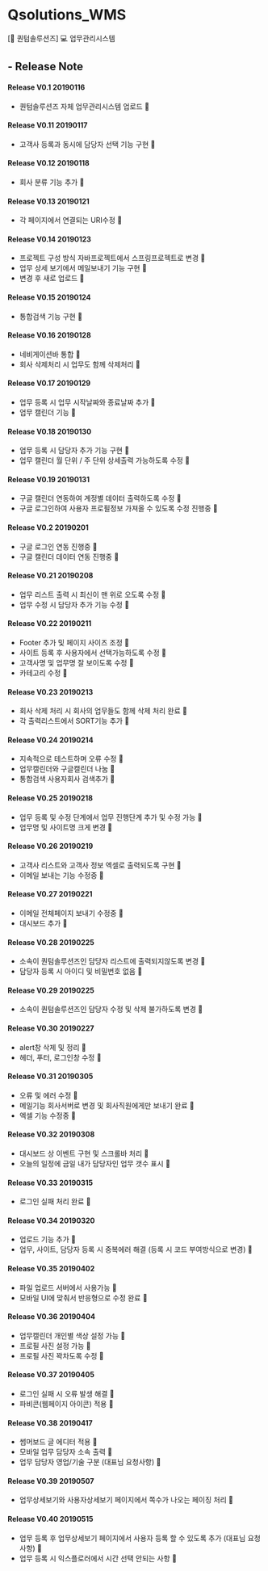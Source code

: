 # Qsolutions_WMS
[:office: 퀀텀솔루션즈] :computer: 업무관리시스템

## - Release Note
#### Release V0.1 20190116
- 퀀텀솔루션즈 자체 업무관리시스템 업로드 :seedling:

#### Release V0.11 20190117
- 고객사 등록과 동시에 담당자 선택 기능 구현 :seedling:

#### Release V0.12 20190118
- 회사 분류 기능 추가 :seedling:

#### Release V0.13 20190121
- 각 페이지에서 연결되는 URI수정 :seedling:

#### Release V0.14 20190123
- 프로젝트 구성 방식 자바프로젝트에서 스프링프로젝트로 변경 :seedling:
- 업무 상세 보기에서 메일보내기 기능 구현 :seedling:
- 변경 후 새로 업로드 :seedling:

#### Release V0.15 20190124
- 통합검색 기능 구현 :seedling:

#### Release V0.16 20190128
- 네비게이션바 통합 :seedling:
- 회사 삭제처리 시 업무도 함께 삭제처리 :seedling:

#### Release V0.17 20190129
- 업무 등록 시 업무 시작날짜와 종료날짜 추가 :seedling:
- 업무 캘린더 기능  :seedling:

#### Release V0.18 20190130
- 업무 등록 시 담당자 추가 기능 구현 :seedling:
- 업무 캘린더 월 단위 / 주 단위 상세출력 가능하도록 수정  :seedling:

#### Release V0.19 20190131
- 구글 캘린더 연동하여 계정별 데이터 출력하도록 수정 :seedling:
- 구글 로그인하여 사용자 프로필정보 가져올 수 있도록 수정 진행중  :seedling:

#### Release V0.2 20190201
- 구글 로그인 연동 진행중 :seedling:
- 구글 캘린더 데이터 연동 진행중 :seedling:

#### Release V0.21 20190208
- 업무 리스트 출력 시 최신이 맨 위로 오도록 수정 :seedling:
- 업무 수정 시 담당자 추가 기능 수정 :seedling:

#### Release V0.22 20190211
- Footer 추가 및 페이지 사이즈 조정 :seedling:
- 사이트 등록 후 사용자에서 선택가능하도록 수정 :seedling:
- 고객사명 및 업무명 잘 보이도록 수정 :seedling:
- 카테고리 수정 :seedling:

#### Release V0.23 20190213
- 회사 삭제 처리 시 회사의 업무들도 함께 삭제 처리 완료 :seedling:
- 각 출력리스트에서 SORT기능 추가 :seedling:

#### Release V0.24 20190214
- 지속적으로 테스트하며 오류 수정 :seedling:
- 업무캘린더와 구글캘린더 나눔 :seedling:
- 통합검색 사용자회사 검색추가 :seedling:

#### Release V0.25 20190218
- 업무 등록 및 수정 단계에서 업무 진행단계 추가 및 수정 가능 :seedling:
- 업무명 및 사이트명 크게 변경 :seedling:

#### Release V0.26 20190219
- 고객사 리스트와 고객사 정보 엑셀로 출력되도록 구현 :seedling:
- 이메일 보내는 기능 수정중 :seedling:

#### Release V0.27 20190221
- 이메일 전체페이지 보내기 수정중 :seedling:
- 대시보드 추가 :seedling:

#### Release V0.28 20190225
- 소속이 퀀텀솔루션즈인 담당자 리스트에 출력되지않도록 변경 :seedling:
- 담당자 등록 시 아이디 및 비밀번호 없음 :seedling:

#### Release V0.29 20190225
- 소속이 퀀텀솔루션즈인 담당자 수정 및 삭제 불가하도록 변경 :seedling:

#### Release V0.30 20190227
- alert창 삭제 및 정리 :seedling:
- 헤더, 푸터, 로그인창 수정 :seedling:

#### Release V0.31 20190305
- 오류 및 에러 수정 :seedling:
- 메일기능 회사서버로 변경 및 회사직원에게만 보내기 완료 :seedling:
- 엑셀 기능 수정중 :seedling:

#### Release V0.32 20190308
- 대시보드 상 이벤트 구현 및 스크롤바 처리 :seedling:
- 오늘의 일정에 금일 내가 담당자인 업무 갯수 표시 :seedling:

#### Release V0.33 20190315
- 로그인 실패 처리 완료 :seedling:

#### Release V0.34 20190320
- 업로드 기능 추가 :seedling:
- 업무, 사이트, 담당자 등록 시 중복에러 해결 (등록 시 코드 부여방식으로 변경) :seedling:

#### Release V0.35 20190402
- 파일 업로드 서버에서 사용가능 :seedling:
- 모바일 UI에 맞춰서 반응형으로 수정 완료 :seedling:

#### Release V0.36 20190404
- 업무캘린더 개인별 색상 설정 가능 :seedling:
- 프로필 사진 설정 가능 :seedling:
- 프로필 사진 꽉차도록 수정 :seedling:

#### Release V0.37 20190405
- 로그인 실패 시 오류 발생 해결 :seedling:
- 파비콘(웹페이지 아이콘) 적용 :seedling:

#### Release V0.38 20190417
- 썸머보드 글 에디터 적용 :seedling:
- 모바일 업무 담당자 소속 출력 :seedling:
- 업무 담당자 영업/기술 구분 (대표님 요청사항) :seedling:

#### Release V0.39 20190507
- 업무상세보기와 사용자상세보기 페이지에서 쪽수가 나오는 페이징 처리 :seedling:

#### Release V0.40 20190515
- 업무 등록 후 업무상세보기 페이지에서 사용자 등록 할 수 있도록 추가 (대표님 요청사항) :seedling:
- 업무 등록 시 익스플로러에서 시간 선택 안되는 사항  :seedling:



